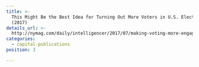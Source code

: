 ```yaml
---
title: >-
  This Might Be the Best Idea for Turning Out More Voters in U.S. Elections
  (2017)
details_url: >-
  http://nymag.com/daily/intelligencer/2017/07/making-voting-more-engaging-might-make-more-people-vote.html
categories:
  - capital-publications
position: 3

---
```

